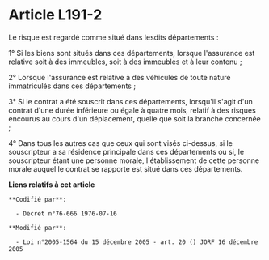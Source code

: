 # Article L191-2

Le risque est regardé comme situé dans lesdits départements :

1° Si les biens sont situés dans ces départements, lorsque l'assurance est relative soit à des immeubles, soit à des
immeubles et à leur contenu ;

2° Lorsque l'assurance est relative à des véhicules de toute nature immatriculés dans ces départements ;

3° Si le contrat a été souscrit dans ces départements, lorsqu'il s'agit d'un contrat d'une durée inférieure ou égale à quatre
mois, relatif à des risques encourus au cours d'un déplacement, quelle que soit la branche concernée ;

4° Dans tous les autres cas que ceux qui sont visés ci-dessus, si le souscripteur a sa résidence principale dans ces
départements ou si, le souscripteur étant une personne morale, l'établissement de cette personne morale auquel le contrat se
rapporte est situé dans ces départements.

**Liens relatifs à cet article**

	**Codifié par**:

	  - Décret n°76-666 1976-07-16

	**Modifié par**:

	  - Loi n°2005-1564 du 15 décembre 2005 - art. 20 () JORF 16 décembre 2005
